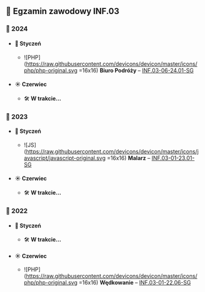 ## 🧪 Egzamin zawodowy INF.03

### 📅 2024
- #### 🧊 Styczeń
  - ![PHP](https://raw.githubusercontent.com/devicons/devicon/master/icons/php/php-original.svg =16x16) **Biuro Podróży** – [INF.03-06-24.01-SG](INF.03-06-24.01-SG)
- #### ☀️ Czerwiec
  - 🛠️ **W trakcie...**

### 📅 2023
- #### 🧊 Styczeń
  - ![JS](https://raw.githubusercontent.com/devicons/devicon/master/icons/javascript/javascript-original.svg =16x16) **Malarz** – [INF.03-01-23.01-SG](INF.03-01-23.01-SG)
- #### ☀️ Czerwiec
  - 🛠️ **W trakcie...**

### 📅 2022
- #### 🧊 Styczeń
  - 🛠️ **W trakcie...**
- #### ☀️ Czerwiec
  - ![PHP](https://raw.githubusercontent.com/devicons/devicon/master/icons/php/php-original.svg =16x16) **Wędkowanie** – [INF.03-01-22.06-SG](INF.03-01-22.06-SG)
